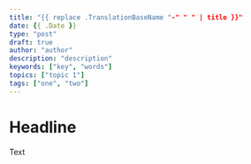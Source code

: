 ```yaml
---
title: "{{ replace .TranslationBaseName "-" " " | title }}"
date: {{ .Date }}
type: "post"
draft: true
author: "author"
description: "description"
keywords: ["key", "words"]
topics: ["topic 1"]
tags: ["one", "two"]
---
```


# Headline

Text

